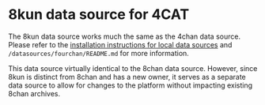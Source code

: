 # 8kun data source for 4CAT

The 8kun data source works much the same as the 4chan data source. Please 
refer to the [installation instructions for local data sources](https://github.com/digitalmethodsinitiative/4cat/wiki/Enabling-local-data-sources) and `/datasources/fourchan/README.md` for more information.

This data source virtually identical to the 8chan data source. However,
since 8kun is distinct from 8chan and has a new owner, it serves as a 
separate data source to allow for changes to the platform without impacting
existing 8chan archives.